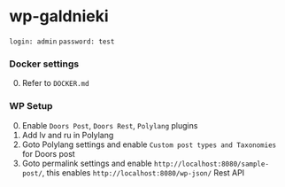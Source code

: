 # wp-galdnieki

`login: admin`
`password: test`

### Docker settings

0. Refer to `DOCKER.md`

### WP Setup ###

0. Enable `Doors Post`, `Doors Rest`, `Polylang` plugins
0. Add lv and ru in Polylang
0. Goto Polylang settings and enable `Custom post types and Taxonomies` for Doors post
0. Goto permalink settings and enable `http://localhost:8080/sample-post/`, this enables `http://localhost:8080/wp-json/` Rest API
